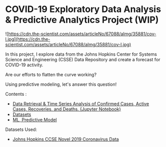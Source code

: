 # COVID-19 Exploratory Data Analysis & Predictive Analytics Project (WIP)

![https://cdn.the-scientist.com/assets/articleNo/67088/aImg/35881/cov-l.jpg](https://cdn.the-scientist.com/assets/articleNo/67088/aImg/35881/cov-l.jpg)

In this project, I explore data from the Johns Hopkins Center for Systems Science and Engineering (CSSE) Data Repository and create a forecast for COVID-19 activity. 

Are our efforts to flatten the curve working?  

Using predictive modeling, let's answer this question!

Contents : 
- [Data Retrieval & Time Series Analysis of Confirmed Cases, Active Cases, Recoveries, and Deaths. (Jupyter Notebook)](https://github.com/RyanSchraeder/COVID-19-Analysis/blob/master/pt1_ETL_&_EDA.ipynb)
- [Datasets](https://github.com/RyanSchraeder/COVID-19-Analysis/tree/master/Datasets)
- [ML, Predictive Model](https://github.com/RyanSchraeder/COVID-19-Analysis/blob/master/prediction_model.ipynb)

Datasets Used: 
+ [Johns Hopkins CCSE Novel 2019 Coronavirus Data](https://github.com/CSSEGISandData/COVID-19)
